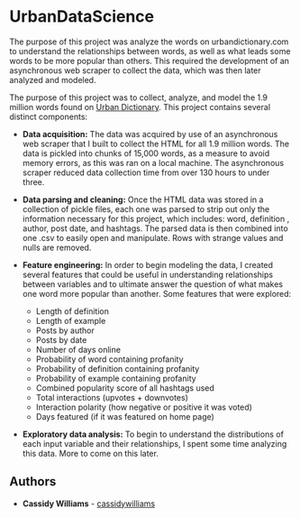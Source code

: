 # UrbanDataScience

The purpose of this project was analyze the words on urbandictionary.com to understand the relationships between words, as well as what leads some words to be more popular than others. This required the development of an asynchronous web scraper to collect the data, which was then later analyzed and modeled.

The purpose of this project was to collect, analyze, and model the 1.9 million words found on [Urban Dictionary](https://www.urbandictionary.com/). This project contains several distinct components:

* **Data acquisition:** The data was acquired by use of an asynchronous web scraper that I built to collect the HTML for all 1.9 million words. The data is pickled into chunks of 15,000 words, as a measure to avoid memory errors, as this was ran on a local machine. The asynchronous scraper reduced data collection time from over 130 hours to under three.

* **Data parsing and cleaning:** Once the HTML data was stored in a collection of pickle files, each one was parsed to strip out only the information necessary for this project, which includes: word, definition , author, post date, and hashtags. The parsed data is then combined into one .csv to easily open and manipulate. Rows with strange values and nulls are removed.

* **Feature engineering:** In order to begin modeling the data, I created several features that could be useful in understanding relationships between variables and to ultimate answer the question of what makes one word more popular than another. Some features that were explored:
  * Length of definition
  * Length of example
  * Posts by author
  * Posts by date
  * Number of days online
  * Probability of word containing profanity
  * Probability of definition containing profanity
  * Probability of example containing profanity
  * Combined popularity score of all hashtags used
  * Total interactions (upvotes + downvotes)
  * Interaction polarity (how negative or positive it was voted)
  * Days featured (if it was featured on home page)
  
* **Exploratory data analysis:** To begin to understand the distributions of each input variable and their relationships, I spent some time analyzing this data. More to come on this later.

## Authors

* **Cassidy Williams** - [cassidywilliams](https://github.com/cassidywilliams)

